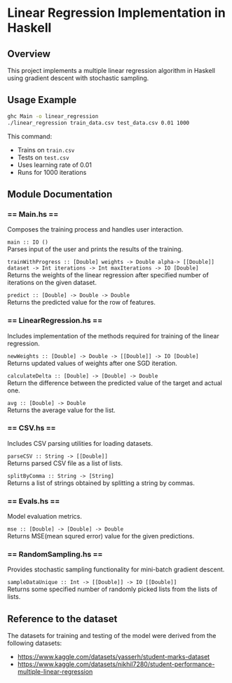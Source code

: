 # Linear Regression Implementation in Haskell

## Overview

This project implements a multiple linear regression algorithm in Haskell using gradient descent with stochastic sampling. 

## Usage Example

```bash
ghc Main -o linear_regression
./linear_regression train_data.csv test_data.csv 0.01 1000
```

This command:
- Trains on `train.csv`
- Tests on `test.csv`
- Uses learning rate of 0.01
- Runs for 1000 iterations

## Module Documentation

### == Main.hs ==

Composes the training process and handles user interaction.

`main :: IO ()`  
Parses input of the user and prints the results of the training.

`trainWithProgress :: [Double] weights -> Double alpha-> [[Double]] dataset -> Int iterations -> Int maxIterations -> IO [Double]`  
Returns the weights of the linear regression after specified number of iterations on the given dataset.

`predict :: [Double] -> Double -> Double`  
Returns the predicted value for the row of features.


### == LinearRegression.hs ==

Includes implementation of the methods required for training of the linear regression.

`newWeights :: [Double] -> Double -> [[Double]] -> IO [Double]`   
Returns updated values of weights after one SGD iteration.

`calculateDelta :: [Double] -> [Double] -> Double`   
Return the difference between the predicted value of the target and actual one.

`avg :: [Double] -> Double`  
Returns the average value for the list.

### == CSV.hs ==

Includes CSV parsing utilities for loading datasets.

`parseCSV :: String -> [[Double]]`  
Returns parsed CSV file as a list of lists. 

`splitByComma :: String -> [String]`   
Returns a list of strings obtained by splitting a string by commas.

### == Evals.hs ==

Model evaluation metrics.

`mse :: [Double] -> [Double] -> Double`   
Returns MSE(mean squred error) value for the given predictions.


### == RandomSampling.hs ==

Provides stochastic sampling functionality for mini-batch gradient descent.

`sampleDataUnique :: Int -> [[Double]] -> IO [[Double]]`   
Returns some specified number of randomly picked lists from the lists of lists. 

## Reference to the dataset

The datasets for training and testing of the model were derived from the following datasets:
- https://www.kaggle.com/datasets/yasserh/student-marks-dataset
- https://www.kaggle.com/datasets/nikhil7280/student-performance-multiple-linear-regression